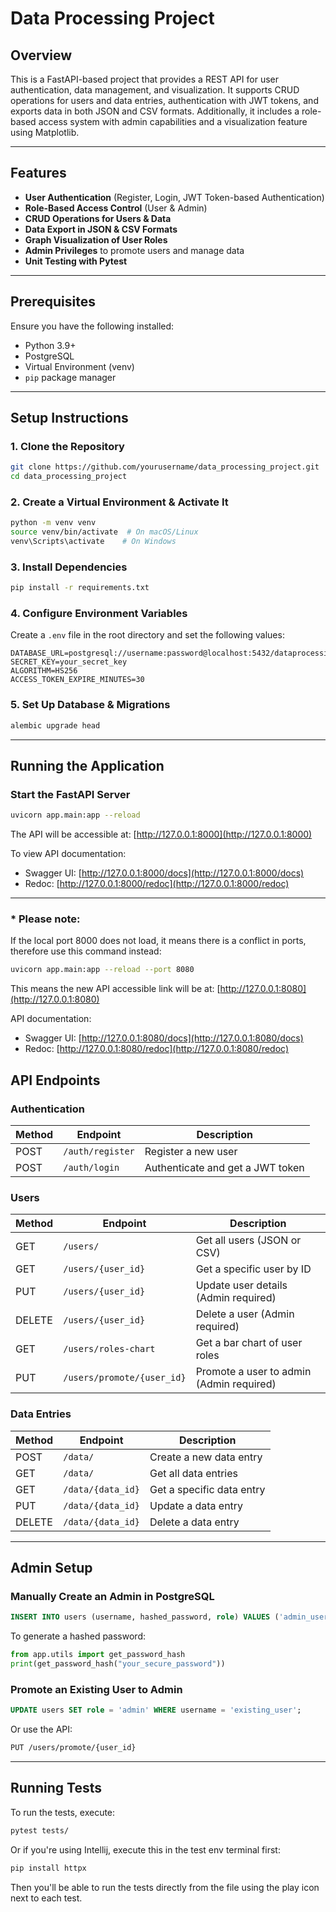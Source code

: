 # Data Processing Project

## Overview
This is a FastAPI-based project that provides a REST API for user authentication, data management, and visualization. It supports CRUD operations for users and data entries, authentication with JWT tokens, and exports data in both JSON and CSV formats. Additionally, it includes a role-based access system with admin capabilities and a visualization feature using Matplotlib.

---

## Features
- **User Authentication** (Register, Login, JWT Token-based Authentication)
- **Role-Based Access Control** (User & Admin)
- **CRUD Operations for Users & Data**
- **Data Export in JSON & CSV Formats**
- **Graph Visualization of User Roles**
- **Admin Privileges** to promote users and manage data
- **Unit Testing with Pytest**

---

## Prerequisites
Ensure you have the following installed:

- Python 3.9+
- PostgreSQL
- Virtual Environment (venv)
- `pip` package manager

---

## Setup Instructions
### 1. Clone the Repository
```bash
git clone https://github.com/yourusername/data_processing_project.git
cd data_processing_project
```

### 2. Create a Virtual Environment & Activate It
```bash
python -m venv venv
source venv/bin/activate  # On macOS/Linux
venv\Scripts\activate    # On Windows
```

### 3. Install Dependencies
```bash
pip install -r requirements.txt
```

### 4. Configure Environment Variables
Create a `.env` file in the root directory and set the following values:
```
DATABASE_URL=postgresql://username:password@localhost:5432/dataprocessing
SECRET_KEY=your_secret_key
ALGORITHM=HS256
ACCESS_TOKEN_EXPIRE_MINUTES=30
```

### 5. Set Up Database & Migrations
```bash
alembic upgrade head
```

---

## Running the Application
### Start the FastAPI Server
```bash
uvicorn app.main:app --reload
```

The API will be accessible at: [http://127.0.0.1:8000](http://127.0.0.1:8000)

To view API documentation:
- Swagger UI: [http://127.0.0.1:8000/docs](http://127.0.0.1:8000/docs)
- Redoc: [http://127.0.0.1:8000/redoc](http://127.0.0.1:8000/redoc)

---
### * Please note:
If the local port 8000 does not load, it means there is a conflict in ports, therefore use this command instead:
```bash
uvicorn app.main:app --reload --port 8080
```
This means the new API accessible link will be at: [http://127.0.0.1:8080](http://127.0.0.1:8080)

API documentation:
- Swagger UI: [http://127.0.0.1:8080/docs](http://127.0.0.1:8080/docs)
- Redoc: [http://127.0.0.1:8080/redoc](http://127.0.0.1:8080/redoc)

## API Endpoints
### **Authentication**
| Method | Endpoint | Description |
|--------|---------|-------------|
| POST | `/auth/register` | Register a new user |
| POST | `/auth/login` | Authenticate and get a JWT token |

### **Users**
| Method | Endpoint | Description |
|--------|---------|-------------|
| GET | `/users/` | Get all users (JSON or CSV) |
| GET | `/users/{user_id}` | Get a specific user by ID |
| PUT | `/users/{user_id}` | Update user details (Admin required) |
| DELETE | `/users/{user_id}` | Delete a user (Admin required) |
| GET | `/users/roles-chart` | Get a bar chart of user roles |
| PUT | `/users/promote/{user_id}` | Promote a user to admin (Admin required) |

### **Data Entries**
| Method | Endpoint | Description |
|--------|---------|-------------|
| POST | `/data/` | Create a new data entry |
| GET | `/data/` | Get all data entries |
| GET | `/data/{data_id}` | Get a specific data entry |
| PUT | `/data/{data_id}` | Update a data entry |
| DELETE | `/data/{data_id}` | Delete a data entry |

---

## Admin Setup
### **Manually Create an Admin in PostgreSQL**
```sql
INSERT INTO users (username, hashed_password, role) VALUES ('admin_user', '<hashed_password>', 'admin');
```
To generate a hashed password:
```python
from app.utils import get_password_hash
print(get_password_hash("your_secure_password"))
```

### **Promote an Existing User to Admin**
```sql
UPDATE users SET role = 'admin' WHERE username = 'existing_user';
```
Or use the API:
```bash
PUT /users/promote/{user_id}
```

---

## Running Tests
To run the tests, execute:
```bash
pytest tests/
```
Or if you're using Intellij, execute this in the test env terminal first:
```bash
pip install httpx
```
Then you'll be able to run the tests directly from the file using the play icon next to each test.
